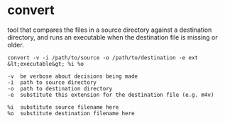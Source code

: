 # convert
tool that compares the files in a source directory against a destination directory,
and runs an executable when the destination file is missing or older.

    convert -v -i /path/to/source -o /path/to/destination -e ext &lt;executable&gt; %i %o
    
    -v  be verbose about decisions being made
    -i  path to source directory
    -o  path to destination directory
    -e  substitute this extension for the destination file (e.g. m4v)
    
    %i  substitute source filename here
    %o  substitute destination filename here
